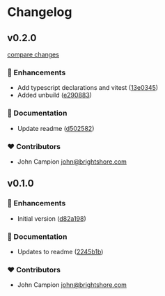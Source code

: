 # Changelog

## v0.2.0

[compare changes](https://github.com/jcamp-code/starter-typescript/compare/v0.1.0...v0.2.0)

### 🚀 Enhancements

- Add typescript declarations and vitest ([13e0345](https://github.com/jcamp-code/starter-typescript/commit/13e0345))
- Added unbuild ([e290883](https://github.com/jcamp-code/starter-typescript/commit/e290883))

### 📖 Documentation

- Update readme ([d502582](https://github.com/jcamp-code/starter-typescript/commit/d502582))

### ❤️ Contributors

- John Campion <john@brightshore.com>

## v0.1.0

### 🚀 Enhancements

- Initial version ([d82a198](https://github.com/jcamp-code/npm-package-repo-template/commit/d82a198))

### 📖 Documentation

- Updates to readme ([2245b1b](https://github.com/jcamp-code/npm-package-repo-template/commit/2245b1b))

### ❤️ Contributors

- John Campion <john@brightshore.com>
